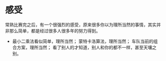 # 感受
常熟比赛完之后，有一个很强烈的感受，原来很多你以为理所当然的事情，其实并非那么简单，都是经过很多人很多年的努力得到。
- 最小二乘法看似简单，理所当然； 蒙特卡洛算法，理所当然； 车队当前的组合方案，理所当然；
看了别人的才知道，别人和你的都不一样，甚至天壤之别。
